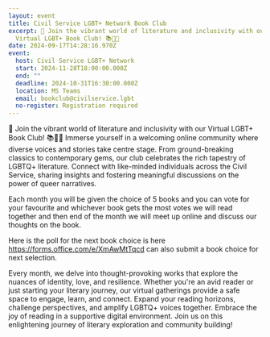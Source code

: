 ```yaml
---
layout: event
title: Civil Service LGBT+ Network Book Club
excerpt: 🌈 Join the vibrant world of literature and inclusivity with our
  Virtual LGBT+ Book Club! 📚🏳️‍🌈
date: 2024-09-17T14:28:16.970Z
event:
  host: Civil Service LGBT+ Network
  start: 2024-11-28T18:00:00.000Z
  end: ""
  deadline: 2024-10-31T16:30:00.000Z
  location: MS Teams
  email: bookclub@civilservice.lgbt
  no-register: Registration required
---
```

🌈 Join the vibrant world of literature and inclusivity with our Virtual LGBT+ Book Club! 📚🏳️‍🌈 Immerse yourself in a welcoming online community where diverse voices and stories take centre stage. From ground-breaking classics to contemporary gems, our club celebrates the rich tapestry of LGBTQ+ literature. Connect with like-minded individuals across the Civil Service, sharing insights and fostering meaningful discussions on the power of queer narratives.

Each month you will be given the choice of 5 books and you can vote for your favourite and whichever book gets the most votes we will read together and then end of the month we will meet up online and discuss our thoughts on the book.

Here is the poll for the next book choice is here <https://forms.office.com/e/XmAwMtTqcd> can also submit a book choice for next selection.

Every month, we delve into thought-provoking works that explore the nuances of identity, love, and resilience. Whether you're an avid reader or just starting your literary journey, our virtual gatherings provide a safe space to engage, learn, and connect. Expand your reading horizons, challenge perspectives, and amplify LGBTQ+ voices together. Embrace the joy of reading in a supportive digital environment. Join us on this enlightening journey of literary exploration and community building!
